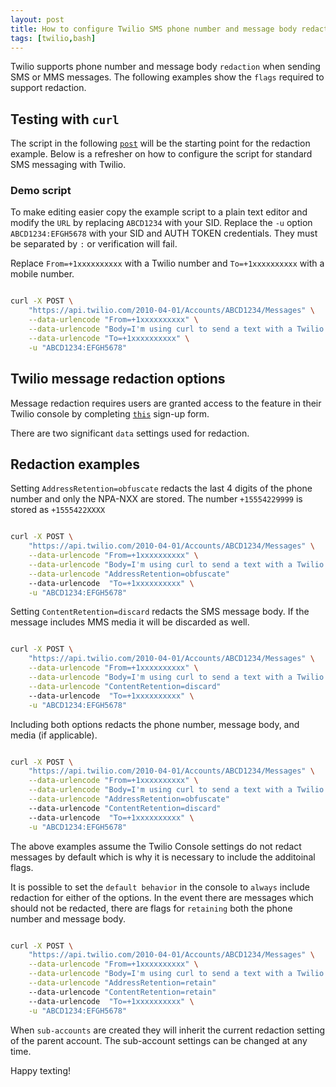 ```yaml
---
layout: post
title: How to configure Twilio SMS phone number and message body redaction
tags: [twilio,bash]
---
```


Twilio supports phone number and message body `redaction` when sending SMS or MMS messages. The following examples show the `flags` required to support redaction.

<!--more-->

## Testing with `curl` 

The script in the following [`post`](https://markholloway.github.io/2018/12/22/twilio-sms-curl/) will be the starting point for the redaction example. Below is a refresher on how to configure the script for standard SMS messaging with Twilio.

### Demo script

To make editing easier copy the example script to a plain text editor and modify the `URL` by replacing `ABCD1234` with your SID. Replace the `-u` option `ABCD1234:EFGH5678` with your SID and AUTH TOKEN credentials. They must be separated by `:` or verification will fail. 

Replace `From=+1xxxxxxxxxx` with a Twilio number and `To=+1xxxxxxxxxx` with a mobile number. 

```bash

curl -X POST \
    "https://api.twilio.com/2010-04-01/Accounts/ABCD1234/Messages" \
    --data-urlencode "From=+1xxxxxxxxxx" \
    --data-urlencode "Body=I'm using curl to send a text with a Twilio number!" \
    --data-urlencode "To=+1xxxxxxxxxx" \
    -u "ABCD1234:EFGH5678"

```
## Twilio message redaction options

Message redaction requires users are granted access to the feature in their Twilio console by completing [`this`](https://ahoy.twilio.com/message-body-redaction) sign-up form. 

There are two significant `data` settings used for redaction.

## Redaction examples

Setting `AddressRetention=obfuscate` redacts the last 4 digits of the phone number and only the NPA-NXX are stored. The number `+15554229999` is stored as `+1555422XXXX`

```bash

curl -X POST \
    "https://api.twilio.com/2010-04-01/Accounts/ABCD1234/Messages" \
    --data-urlencode "From=+1xxxxxxxxxx" \
    --data-urlencode "Body=I'm using curl to send a text with a Twilio number!" \
    --data-urlencode "AddressRetention=obfuscate"
    --data-urlencode  "To=+1xxxxxxxxxx" \
    -u "ABCD1234:EFGH5678"

```

Setting `ContentRetention=discard` redacts the SMS message body. If the message includes MMS media it will be discarded as well.

```bash

curl -X POST \
    "https://api.twilio.com/2010-04-01/Accounts/ABCD1234/Messages" \
    --data-urlencode "From=+1xxxxxxxxxx" \
    --data-urlencode "Body=I'm using curl to send a text with a Twilio number!" \
    --data-urlencode "ContentRetention=discard"
    --data-urlencode  "To=+1xxxxxxxxxx" \
    -u "ABCD1234:EFGH5678"

```

Including both options redacts the phone number, message body, and media (if applicable). 

```bash

curl -X POST \
    "https://api.twilio.com/2010-04-01/Accounts/ABCD1234/Messages" \
    --data-urlencode "From=+1xxxxxxxxxx" \
    --data-urlencode "Body=I'm using curl to send a text with a Twilio number!" \
    --data-urlencode "AddressRetention=obfuscate"
    --data-urlencode "ContentRetention=discard"
    --data-urlencode  "To=+1xxxxxxxxxx" \
    -u "ABCD1234:EFGH5678"

```
The above examples assume the Twilio Console settings do not redact messages by default which is why it is necessary to include the additoinal flags.

It is possible to set the `default behavior` in the console to `always` include redaction for either of the options. In the event there are messages which should not be redacted, there are flags for `retaining` both the phone number and message body.

```bash

curl -X POST \
    "https://api.twilio.com/2010-04-01/Accounts/ABCD1234/Messages" \
    --data-urlencode "From=+1xxxxxxxxxx" \
    --data-urlencode "Body=I'm using curl to send a text with a Twilio number!" \
    --data-urlencode "AddressRetention=retain"
    --data-urlencode "ContentRetention=retain"
    --data-urlencode  "To=+1xxxxxxxxxx" \
    -u "ABCD1234:EFGH5678"

```
When `sub-accounts` are created they will inherit the current redaction setting of the parent account. The sub-account settings can be changed at any time.

Happy texting!